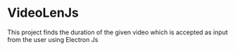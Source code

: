 # VideoLenJs

This project finds the duration of the given video which is accepted  as input from the user using Electron Js 
